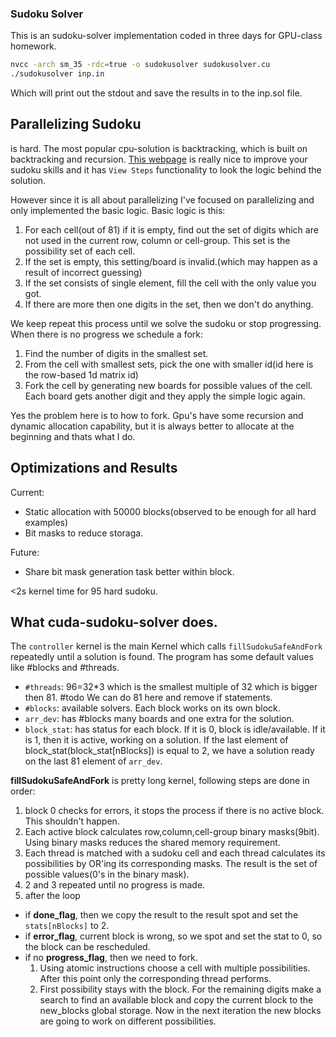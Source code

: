 ### Sudoku Solver
This is an sudoku-solver implementation coded in three days for GPU-class homework.

```bash
nvcc -arch sm_35 -rdc=true -o sudokusolver sudokusolver.cu
./sudokusolver inp.in
```

Which will print out the stdout and save the results in to the inp.sol file.
## Parallelizing Sudoku
is hard. The most popular cpu-solution is backtracking, which is built on backtracking and recursion. [This webpage](https://www.sudoku-solutions.com/) is really nice to improve your sudoku skills and it has `View Steps` functionality to look the logic behind the solution.

However since it is all about parallelizing I've focused on parallelizing and only implemented the basic logic. Basic logic is this:
1. For each cell(out of 81) if it is empty, find out the set of digits which are not used in the current row, column or cell-group. This set is the possibility set of each cell.
2. If the set is empty, this setting/board is invalid.(which may happen as a result of incorrect guessing)
3. If the set consists of single element, fill the cell with the only value you got.
4. If there are more then one digits in the set, then we don't do anything.

We keep repeat this process until we solve the sudoku or stop progressing. When there is no progress we schedule a fork:
1. Find the number of digits in the smallest set.
2. From the cell with smallest sets, pick the one with smaller id(id here is the row-based 1d matrix id)
3. Fork the cell by generating new boards for possible values of the cell. Each board gets another digit and they apply the simple logic again.

Yes the problem here is to how to fork. Gpu's have some recursion and dynamic allocation capability, but it is always better to allocate at the beginning and thats what I do.

## Optimizations and Results
Current:
- Static allocation with 50000 blocks(observed to be enough for all hard examples)
- Bit masks to reduce storaga.

Future:
- Share bit mask generation task better within block.

<2s kernel time for 95 hard sudoku.

## What cuda-sudoku-solver does.
The `controller` kernel is the main Kernel which calls  `fillSudokuSafeAndFork` repeatedly until a solution is found.
The program has some default values like #blocks and #threads.
- `#threads`: 96=32*3 which is the smallest multiple of 32 which is bigger then 81. #todo We can do 81 here and remove if statements.
- `#blocks`: available solvers. Each block works on its own block.
- `arr_dev`: has #blocks many boards and one extra for the solution.
- `block_stat`:  has status for each block. If it is 0, block is idle/available. If it is 1, then it is active, working on a solution. If the last element of block_stat(block_stat[nBlocks]) is equal to 2, we have a solution ready on the last 81 element of `arr_dev`.

**fillSudokuSafeAndFork** is pretty long kernel, following steps are done in order:
1. block 0 checks for errors, it stops the process if there is no active block. This shouldn't happen.
2. Each active block calculates row,column,cell-group binary masks(9bit). Using binary masks reduces the shared memory requirement.
3. Each thread is matched with a sudoku cell and each thread calculates its possibilities by OR'ing its corresponding masks. The result is the set of possible values(0's in the binary mask).
4. 2 and 3 repeated until no progress is made.
5. after the loop
  - if **done_flag**, then we copy the result to the result spot and set the `stats[nBlocks]` to 2.
  - if **error_flag**, current block is wrong, so we spot and set the stat to 0, so the block can be rescheduled.
  - if no **progress_flag**, then we need to fork.
    1. Using atomic instructions choose a cell with multiple possibilities. After this point only the corresponding thread performs.
    2. First possibility stays with the block. For the remaining digits make a search to find an available block and copy the current block to the new_blocks global storage. Now in the next iteration the new blocks are going to work on different possibilities.
